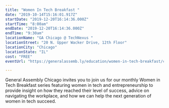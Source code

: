 ```yaml
---
title: "Women In Tech Breakfast "
date: "2019-10-14T15:16:01.917Z"
startDate: "2019-12-20T16:14:36.000Z"
startTime: "8:00am"
endDate: "2019-12-20T16:14:36.000Z"
endTime: "9:30am"
locationName: "GA Chicago @ TechNexus "
locationStreet: "20 N. Upper Wacker Drive, 12th Floor"
locationCity: "Chicago"
locationState: "IL"
cost: "FREE"
eventUrl: "https://generalassemb.ly/education/women-in-tech-breakfast/chicago/90711"

---
```


General Assembly Chicago invites you to join us for our monthly Women in Tech Breakfast series featuring women in tech and entrepreneurship to provide insight on how they reached their level of success, advice on navigating the workplace, and how we can help the next generation of women in tech succeed.

